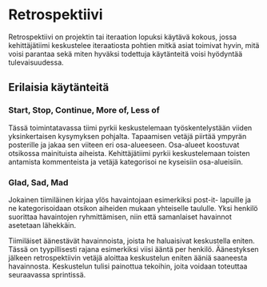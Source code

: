 # Retrospektiivi

Retrospektiivi on projektin tai iteraation lopuksi käytävä kokous, jossa kehittäjätiimi keskustelee iteraatiosta pohtien mitkä asiat toimivat hyvin, mitä voisi parantaa sekä miten hyväksi todettuja käytänteitä voisi hyödyntää tulevaisuudessa.

## Erilaisia käytänteitä

### Start, Stop, Continue, More of, Less of

Tässä toimintatavassa tiimi pyrkii keskustelemaan työskentelystään viiden yksinkertaisen kysymyksen pohjalta. Tapaamisen vetäjä piirtää ympyrän posterille ja jakaa sen viiteen eri osa-alueeseen. Osa-alueet koostuvat otsikossa mainituista aiheista. Kehittäjätiimi pyrkii keskustelemaan toisten antamista kommenteista ja vetäjä kategorisoi ne kyseisiin osa-alueisiin.

### Glad, Sad, Mad

Jokainen tiimiläinen kirjaa ylös havaintojaan esimerkiksi post-it- lapuille ja ne kategorisoidaan otsikon aiheiden mukaan yhteiselle taululle. Yksi henkilö suorittaa havaintojen ryhmittämisen, niin että samanlaiset havainnot asetetaan lähekkäin.

Tiimiläiset äänestävät havainnoista, joista he haluaisivat keskustella eniten. Tässä on tyypillisesti rajana esimerkiksi viisi ääntä per henkilö. Äänestyksen jälkeen retrospektiivin vetäjä aloittaa keskustelun eniten ääniä saaneesta havainnosta. Keskustelun tulisi painottua tekoihin, joita voidaan toteuttaa seuraavassa sprintissä.
